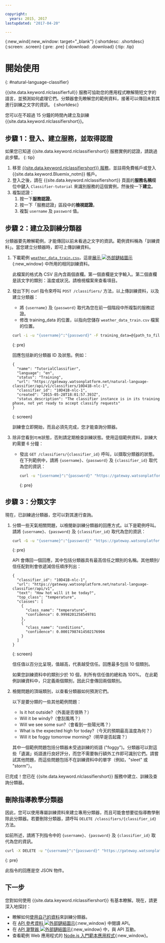 ```yaml
---

copyright:
  years: 2015, 2017
lastupdated: "2017-04-20"

---
```


{:new_wind{:new_window: target="_blank"}
{:shortdesc: .shortdesc}
{:screen: .screen}
{:pre: .pre}
{:download: .download}
{:tip: .tip}

# 開始使用
{: #natural-language-classifier}

{{site.data.keyword.nlclassifierfull}} 服務可協助您的應用程式瞭解簡短文字的語言，並預測如何處理它們。分類器會先瞭解您的範例資料，接著可以傳回未對其進行訓練之文字的資訊。
{:shortdesc}

您可以在不超過 15 分鐘的時間內建立及訓練 {{site.data.keyword.nlclassifiershort}}。

## 步驟 1：登入、建立服務，並取得認證

如果您已知道 {{site.data.keyword.nlclassifiershort}} 服務實例的認證，請跳過此步驟。
{: tip}

1.  移至 [{{site.data.keyword.nlclassifiershort}} 服務](https://console.{DomainName}/catalog/services/natural-language-classifier/)，並註冊免費帳戶或登入 {{site.data.keyword.Bluemix_notm}} 帳戶。
1.  登入之後，請在 {{site.data.keyword.nlclassifiershort}} 頁面的**服務名稱**欄位中鍵入 `Classifier-tutorial` 來識別服務的這個實例，然後按一下**建立**。
1.  複製認證：
    1.  按一下**服務認證**。
    2.  按一下「服務認證」區段中的**檢視認證**。
    3.  複製 `username` 及 `password` 值。

## 步驟 2：建立及訓練分類器
分類器要先瞭解範例，才能傳回以前未看過之文字的資訊。範例資料稱為「訓練資料」。當您建立分類器時，即可上傳訓練資料。

1.  下載範例 <code><a target="_blank" href="https://watson-developer-cloud.github.io/doc-tutorial-downloads/natural-language-classifier/weather_data_train.csv" download="weather_data_train.csv">weather_data_train.csv</a></code>。這是[展示 ![外部鏈結圖示](../../icons/launch-glyph.svg "外部鏈結圖示")](http://natural-language-classifier-demo.mybluemix.net){:new_window} 中所用的相同訓練資料。

	此檔案的格式為 CSV 且內含兩個直欄。第一個直欄是文字輸入。第二個直欄是該文字的類別：溫度或狀況。請檢視檔案來查看項目。
2.  發出下列 curl 指令來呼叫 `POST /classifiers/` 方法，以上傳訓練資料，以及建立分類器：
    -   將 `{username}` 及 `{password}` 取代為您在前一個階段中所複製的服務認證。
    -   修改 training\_data 的位置，以指向您儲存 `weather_data_train.csv` 檔案的位置。

	```bash
	curl -i -u "{username}":"{password}" -F training_data=@{path_to_file}/weather_data_train.csv -F training_metadata="{\"language\":\"en\",\"name\":\"TutorialClassifier\"}" "https://gateway.watsonplatform.net/natural-language-classifier/api/v1/classifiers"
	```
	{: pre}

	回應包括新的分類器 ID 及狀態。例如：

	```
	{
	  "name": "TutorialClassifier",
	  "language": "en",
	  "status": "Training",
	  "url": "https://gateway.watsonplatform.net/natural-language-classifier/api/v1/classifiers/10D41B-nlc-1",
	  "classifier_id": "10D41B-nlc-1",
	  "created": "2015-05-28T18:01:57.393Z",
	  "status_description": "The classifier instance is in its training phase, not yet ready to accept classify requests"
	}
	```
	{: screen}

	訓練會立即開始，而且必須先完成，您才能查詢分類器。
3.  除非您看到`可用`狀態，否則請定期檢查訓練狀態。使用這個範例資料，訓練大約需要 6 分鐘：
	- 發出 `GET /classifiers/{classifier_id}` 呼叫，以擷取分類器的狀態。在下列範例中，請將 `{username}`、`{password}` 及 `{classifier_id}` 取代為您的資訊：

		```bash
		curl -u "{username}":"{password}" "https://gateway.watsonplatform.net/natural-language-classifier/api/v1/classifiers/{classifier_id}"
		```
		{: pre}

## 步驟 3：分類文字
現在，已訓練過分類器，您可以對其進行查詢。

1.  分類一些天氣相關問題，以檢閱新訓練分類器的回應方式。以下是範例呼叫。請將 `{username}`、`{password}` 及 `{classifier_id}` 取代為您的資訊：

	```bash
	curl -G -u "{username}":"{password}" "https://gateway.watsonplatform.net/natural-language-classifier/api/v1/classifiers/{classifier_id}/classify" --data-urlencode "text=How hot will it be today?"
	```
	{: pre}

	API 會傳回一個回應，其中包括分類器具有最高信任之類別的名稱。其他類別/信任配對則會依遞減信任順序列出：

	```
	{
	  "classifier_id": "10D41B-nlc-1",
	  "url": "https://gateway.watsonplatform.net/natural-language-classifier/api/v1",
	  "text": "How hot will it be today?",
	  "top_class": "temperature",
	  "classes": [
	    {
	      "class_name": "temperature",
	      "confidence": 0.9998201258549781
	    },
	    {
	      "class_name": "conditions",
	      "confidence": 0.00017987414502176904
	    }
	  ]
	}
	```
	{: screen}

	信任值以百分比呈現，值越高，代表越受信任。回應最多包括 10 個類別。

	如果您訓練資料中的類別少於 10 個，則所有信任值的總和為 100%。 在此範例訓練資料中，只定義兩個類別，因此只會傳回兩個類別。
2.  檢閱問題的頂端類別，以查看分類器如何預測它們。

	以下是要分類的一些其他範例問題：

	-   Is it hot outside?（外面是否很熱？）
	-   Will it be windy?（會刮風嗎？）
	-   Will we see some sun?（會看到一些陽光嗎？）
	-   What is the expected high for today?（今天的預期最高溫度為何？）
	-   Will it be foggy tomorrow morning?（明早是否起霧？）

	其中一個範例問題包括分類器未受過訓練的術語 ("foggy")。分類器可以對這些「遺漏」術語進行良好評分，而您不需要執行額外工作即可識別它們。請嘗試其他問題，而這些問題包括不在訓練資料中的單字（例如，"sleet" 或 "storm"）。

已完成！您已在 {{site.data.keyword.nlclassifiershort}} 服務中建立、訓練及查詢分類器。

## 刪除指導教學分類器

因此，您可以使用專屬訓練資料來建立專用分類器，而且可能會想要從指導教學刪除此分類器。若要刪除分類器，請呼叫 `DELETE /classifiers/{classifier_id}` 方法。

如前所述，請將下列指令中的 `{username}`、`{password}` 及 `{classifier_id}` 取代為您的資訊。

```bash
curl -X DELETE -u "{username}":"{password}" "https://gateway.watsonplatform.net/natural-language-classifier/api/v1/classifiers/{classifier_id}"
```
{: pre}

此指令的回應是空 JSON 物件。

## 下一步
您對如何使用 {{site.data.keyword.nlclassifiershort}} 有基本瞭解。現在，請更深入地探討：
- 瞭解如何[使用自己的資料](/docs/natural-language-classifier/using-your-data.html)來訓練分類器。
- 在 [API 參考資料 ![外部鏈結圖示](../../icons/launch-glyph.svg "外部鏈結圖示")](https://www.ibm.com/watson/developercloud/natural-language-classifier/api/){:new_window} 中閱讀 API。
- 在 [API 瀏覽器 ![外部鏈結圖示](../../icons/launch-glyph.svg "外部鏈結圖示")](https://watson-api-explorer.mybluemix.net/apis/natural-language-classifier-v1){:new_window} 中，與 API 互動。
- 查看範例 Web 應用程式的 [Node.js 入門範本應用程式](https://github.com/watson-developer-cloud/natural-language-classifier-nodejs){:new_window}。
